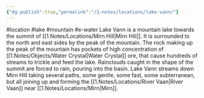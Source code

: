 ```yaml
---
{"dg-publish":true,"permalink":"/1-notes/locations/lake-vann/"}
---
```


#location #lake #mountain #e-water 
Lake Vann is a mountain lake towards the summit of [[1.Notes/Locations/Mirn Hill\|Mirn Hill]].
It is surrounded to the north and east sides by the peak of the mountain. The rock making up the peak of the mountain has pockets of high concentration of [[1.Notes/Objects/Water Crystal\|Water Crystal]] ore, that cause hundreds of streams to trickle and feed the lake. Rainclouds caught in the shape of the summit are forced to rain, pouring into the basin.
Lake Vann streams down Mirn Hill taking several paths, some gentle, some fast, some subterranean, but all joining up and forming the [[1.Notes/Locations/River Vaan\|River Vaan]] near [[1.Notes/Locations/Mirn\|Mirn]]. 